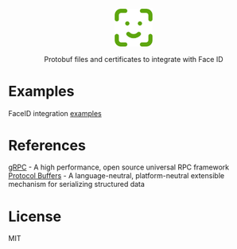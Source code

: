 <p align="center"><img width="15%" src="docs/logo.png" /></p>
<p align="center">Protobuf files and certificates to integrate with Face ID</p>

# Examples
FaceID integration [examples](https://github.com/Smart-Meal-Service/Faceberry.Examples)

# References
[gRPC](https://grpc.io/) - A high performance, open source universal RPC framework  
[Protocol Buffers](https://developers.google.com/protocol-buffers/docs/overview) - A language-neutral, platform-neutral extensible mechanism for serializing structured data  

# License
MIT
